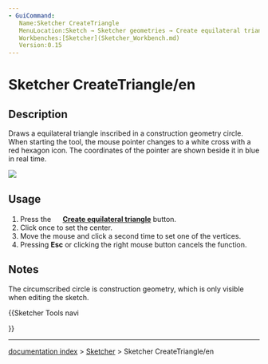 ```yaml
---
- GuiCommand:
   Name:Sketcher CreateTriangle
   MenuLocation:Sketch → Sketcher geometries → Create equilateral triangle
   Workbenches:[Sketcher](Sketcher_Workbench.md)
   Version:0.15
---
```


# Sketcher CreateTriangle/en

## Description

Draws a equilateral triangle inscribed in a construction geometry circle. When starting the tool, the mouse pointer changes to a white cross with a red hexagon icon. The coordinates of the pointer are shown beside it in blue in real time.

![](images/SketcherCreateTriangleExample.png‎ )

## Usage

1.  Press the **<img src=images/Sketcher_CreateTriangle.svg style="width:16px"> [Create equilateral triangle](Sketcher_CreateTriangle.md)** button.
2.  Click once to set the center.
3.  Move the mouse and click a second time to set one of the vertices.
4.  Pressing **Esc** or clicking the right mouse button cancels the function.

## Notes

The circumscribed circle is construction geometry, which is only visible when editing the sketch.





{{Sketcher Tools navi

}}

---
[documentation index](../README.md) > [Sketcher](Sketcher_Workbench.md) > Sketcher CreateTriangle/en
